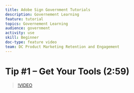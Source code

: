 ```yaml
---
title: Adobe Sign Government Tutorials
description: Governement Learning
feature: tutorial
topics: Governement Learning
audience: government
activity: use
skill: Beginner
doc-type: feature video
team: DC Product Marketing Retention and Engagement
---
```


# Tip #1 – Get Your Tools (2:59)

>[!VIDEO](https://video.tv.adobe.com/v/34290)